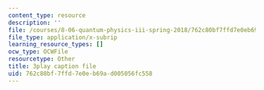 ```yaml
---
content_type: resource
description: ''
file: /courses/8-06-quantum-physics-iii-spring-2018/762c80bf7ffd7e0eb69ad005056fc558_wWPh_6ex8qw.srt
file_type: application/x-subrip
learning_resource_types: []
ocw_type: OCWFile
resourcetype: Other
title: 3play caption file
uid: 762c80bf-7ffd-7e0e-b69a-d005056fc558
---
```

